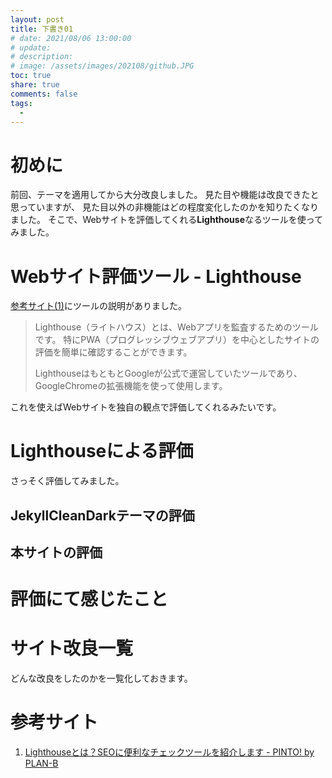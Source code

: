 ```yaml
---
layout: post
title: 下書き01
# date: 2021/08/06 13:00:00
# update: 
# description: 
# image: /assets/images/202108/github.JPG
toc: true
share: true
comments: false
tags:
  - 
---
```


# 初めに

前回、テーマを適用してから大分改良しました。
見た目や機能は改良できたと思っていますが、
見た目以外の非機能はどの程度変化したのかを知りたくなりました。
そこで、Webサイトを評価してくれる**Lighthouse**なるツールを使ってみました。


# Webサイト評価ツール - Lighthouse

[参考サイト(1)](#参考サイト)にツールの説明がありました。

> Lighthouse（ライトハウス）とは、Webアプリを監査するためのツールです。
> 特にPWA（プログレッシブウェブアプリ）を中心としたサイトの評価を簡単に確認することができます。
> 
> LighthouseはもともとGoogleが公式で運営していたツールであり、GoogleChromeの拡張機能を使って使用します。

これを使えばWebサイトを独自の観点で評価してくれるみたいです。


# Lighthouseによる評価

さっそく評価してみました。


## JekyllCleanDarkテーマの評価



## 本サイトの評価



# 評価にて感じたこと



# サイト改良一覧

どんな改良をしたのかを一覧化しておきます。







# 参考サイト

  1. [Lighthouseとは？SEOに便利なチェックツールを紹介します - PINTO! by PLAN-B
     ](https://service.plan-b.co.jp/blog/seo/10123/)


